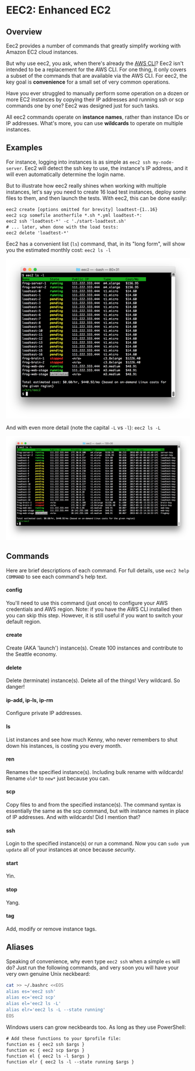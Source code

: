# EEC2: Enhanced EC2

## Overview
Eec2 provides a number of commands that greatly simplify working with
Amazon EC2 cloud instances.

But why use eec2, you ask, when there's already the [AWS CLI](https://aws.amazon.com/cli/)? Eec2 isn't
intended to be a replacement for the AWS CLI. For one thing, it only covers a subset of the commands that are 
available via the AWS CLI. 
For eec2, the key goal is **convenience** for a small set of very common operations.

Have you ever struggled to manually perform some operation
on a dozen or more EC2 instances by copying their IP addresses and running ssh or scp commands one 
by one? Eec2 was designed just for such tasks. 

All eec2 commands operate on **instance names**, rather than instance IDs or IP addresses.
What's more, you can use **wildcards** to operate on multiple instances.

## Examples
For instance, logging into instances is as simple as `eec2 ssh my-node-server`. Eec2 will detect
the ssh key to use, the instance's IP address, and it will even automatically determine the login name.

But to illustrate how eec2 really shines when working with multiple instances, let's say you 
need to create 16 load test instances, deploy some files to them, and then launch the tests.
With eec2, this can be done easily:

```
eec2 create [options omitted for brevity] loadtest-{1..16}
eec2 scp somefile anotherfile *.sh *.yml loadtest-*:
eec2 ssh 'loadtest-*' -c './start-loadtest.sh'
# ... later, when done with the load tests:
eec2 delete 'loadtest-*'
```

Eec2 has a convenient list (`ls`) command, that, in its "long form", will show you the estimated 
monthly cost: `eec2 ls -l`

![Sample output](https://raw.githubusercontent.com/jafischer/eec2/master/eec2-screen1.png)

And with even more detail (note the capital `-L` vs `-l`): `eec2 ls -L`

![Sample output](https://raw.githubusercontent.com/jafischer/eec2/master/eec2-screen2.png)

## Commands
Here are brief descriptions of each command. For full details, use `eec2 help COMMAND` to see each command's help text.

#### config
You'll need to use this command (just once) to configure your AWS credentials and AWS region. 
Note: if you have the AWS CLI installed then you can skip this step. 
However, it is still useful if you want to switch your default region.
#### create
Create (AKA 'launch') instance(s). Create 100 instances and contribute to the Seattle economy.
#### delete
Delete (terminate) instance(s). Delete all of the things! Very wildcard. So danger!
#### ip-add, ip-ls, ip-rm
Configure private IP addresses.
#### ls
List instances and see how much Kenny, who never remembers to shut down his instances, 
is costing you every month.
#### ren
Renames the specified instance(s). Including bulk rename with wildcards! Rename `old*` to `new*` 
just because you can.
#### scp
Copy files to and from the specified instance(s). The command syntax is essentially the same as the scp command, 
but with instance names in place of IP addresses. And with wildcards! Did I mention that?
#### ssh
Login to the specified instance(s) or run a command. Now you can `sudo yum update` all of your instances at once 
because _security_.
#### start
Yin.
#### stop
Yang.
#### tag
Add, modify or remove instance tags.

## Aliases
Speaking of convenience, why even type `eec2 ssh` when a simple `es` will do? Just run the
following commands, and very soon you will have your very own genuine Unix neckbeard:
```bash
cat >> ~/.bashrc <<EOS
alias es='eec2 ssh'
alias ec='eec2 scp'
alias el='eec2 ls -L'
alias elr='eec2 ls -L --state running'
EOS
```

Windows users can grow neckbeards too. As long as they use PowerShell:
```
# Add these functions to your $profile file:
function es { eec2 ssh $args }
function ec { eec2 scp $args }
function el { eec2 ls -l $args }
function elr { eec2 ls -l --state running $args }
```

